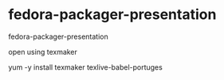fedora-packager-presentation
============================

fedora-packager-presentation


open using texmaker

yum -y install texmaker texlive-babel-portuges


